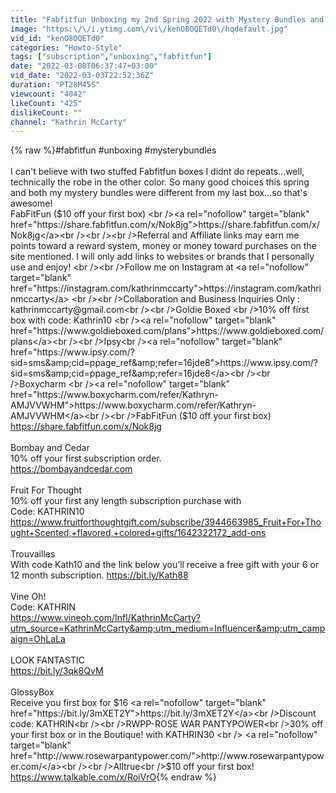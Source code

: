 ```yaml
---
title: "Fabfitfun Unboxing my 2nd Spring 2022 with Mystery Bundles and Additional Selections"
image: "https:\/\/i.ytimg.com\/vi\/kenO8OQETd0\/hqdefault.jpg"
vid_id: "kenO8OQETd0"
categories: "Howto-Style"
tags: ["subscription","unboxing","fabfitfun"]
date: "2022-03-08T06:37:47+03:00"
vid_date: "2022-03-03T22:52:36Z"
duration: "PT28M45S"
viewcount: "4042"
likeCount: "425"
dislikeCount: ""
channel: "Kathrin McCarty"
---
```

{% raw %}#fabfitfun #unboxing #mysterybundles<br /><br />I can't believe with two stuffed Fabfitfun boxes I didnt do repeats...well, technically the robe in the other color.  So many good choices this spring and both my mystery bundles were different from my last box...so that's awesome!<br />FabFitFun ($10 off your first box)   <br /><a rel="nofollow" target="blank" href="https://share.fabfitfun.com/x/Nok8jg">https://share.fabfitfun.com/x/Nok8jg</a><br /><br /><br />Referral and Affiliate links may earn me points toward a reward system, money or money toward purchases on the site mentioned. I will only add links to websites or brands that I personally use and enjoy! <br /><br />Follow me on Instagram at <a rel="nofollow" target="blank" href="https://instagram.com/kathrinmccarty">https://instagram.com/kathrinmccarty</a> <br /><br />Collaboration and Business Inquiries Only : kathrinmccarty@gmail.com<br /><br />Goldie Boxed <br />10% off first box with code: Kathrin10 <br /><a rel="nofollow" target="blank" href="https://www.goldieboxed.com/plans">https://www.goldieboxed.com/plans</a><br /><br />Ipsy<br /><a rel="nofollow" target="blank" href="https://www.ipsy.com/?sid=sms&amp;cid=ppage_ref&amp;refer=16jde8">https://www.ipsy.com/?sid=sms&amp;cid=ppage_ref&amp;refer=16jde8</a><br /><br />Boxycharm <br /><a rel="nofollow" target="blank" href="https://www.boxycharm.com/refer/Kathryn-AMJVVWHM">https://www.boxycharm.com/refer/Kathryn-AMJVVWHM</a><br /><br />FabFitFun ($10 off your first box)   <br /><a rel="nofollow" target="blank" href="https://share.fabfitfun.com/x/Nok8jg">https://share.fabfitfun.com/x/Nok8jg</a><br /><br />Bombay and Cedar<br />10% off your first subscription order.<br /><a rel="nofollow" target="blank" href="https://bombayandcedar.com">https://bombayandcedar.com</a><br /><br />Fruit For Thought<br />10% off your first any length subscription purchase with <br />Code:  KATHRIN10<br /><a rel="nofollow" target="blank" href="https://www.fruitforthoughtgift.com/subscribe/3944663985_Fruit+For+Thought+Scented,+flavored,+colored+gifts/1642322172_add-ons">https://www.fruitforthoughtgift.com/subscribe/3944663985_Fruit+For+Thought+Scented,+flavored,+colored+gifts/1642322172_add-ons</a><br /><br />Trouvailles <br />With code Kath10 and the link below you’ll receive a free gift with your 6 or 12 month subscription. <a rel="nofollow" target="blank" href="https://bit.ly/Kath88">https://bit.ly/Kath88</a><br /><br />Vine Oh!<br />Code: KATHRIN<br /><a rel="nofollow" target="blank" href="https://www.vineoh.com/Infl/KathrinMcCarty?utm_source=KathrinMcCarty&amp;utm_medium=Influencer&amp;utm_campaign=OhLaLa">https://www.vineoh.com/Infl/KathrinMcCarty?utm_source=KathrinMcCarty&amp;utm_medium=Influencer&amp;utm_campaign=OhLaLa</a><br /><br />LOOK FANTASTIC   <br /><a rel="nofollow" target="blank" href="https://bit.ly/3qk8QvM">https://bit.ly/3qk8QvM</a><br /><br />GlossyBox<br />Receive you first box for $16 <a rel="nofollow" target="blank" href="https://bit.ly/3mXET2Y">https://bit.ly/3mXET2Y</a><br />Discount code: KATHRIN<br /><br />RWPP-ROSE WAR PANTYPOWER<br />30% off your first box or in the Boutique! with KATHRIN30 <br /> <a rel="nofollow" target="blank" href="http://www.rosewarpantypower.com/">http://www.rosewarpantypower.com/</a><br /><br />Alltrue<br />$10 off your first box!   <br /><a rel="nofollow" target="blank" href="https://www.talkable.com/x/RoiVrO">https://www.talkable.com/x/RoiVrO</a>{% endraw %}
